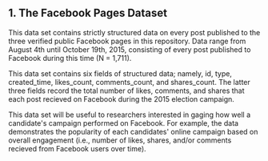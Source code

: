 ## 1. The Facebook Pages Dataset

This data set contains strictly structured data on every post published to the three verified public Facebook pages in this repository. Data range from August 4th until October 19th, 2015, consisting of every post published to Facebook during this time (N = 1,711).

This data set contains six fields of structured data; namely, id, type, created_time, likes_count, comments_count, and shares_count. The latter three fields record the total number of likes, comments, and shares that each post recieved on Facebook during the 2015 election campaign.

This data set will be useful to researchers interested in gaging how well a candidate's campaign performed on Facebook. For example, the data demonstrates the popularity of each candidates' online campaign based on overall engagement (i.e., number of likes, shares, and/or comments recieved from Facebook users over time).